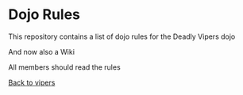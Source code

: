 # Dojo Rules

This repository contains a list of dojo rules for the Deadly Vipers dojo

And now also a Wiki

All members should read the rules

[Back to vipers](https://github.com/deadlyvipers)
